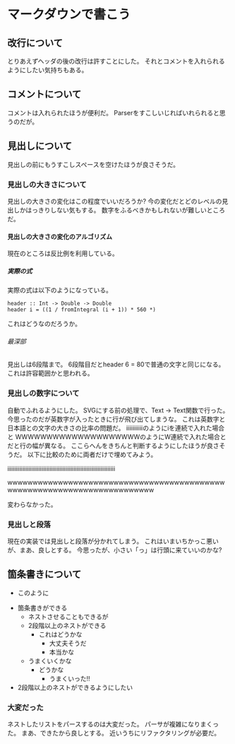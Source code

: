 マークダウンで書こう
====================

改行について
------------

とりあえずヘッダの後の改行は許すことにした。
それとコメントを入れられるようにしたい気持ちもある。

コメントについて
----------------

コメントは入れられたほうが便利だ。
Parserをすこしいじればいれられると思うのだが。

見出しについて
--------------

見出しの前にもうすこしスペースを空けたほうが良さそうだ。

### 見出しの大きさについて

見出しの大きさの変化はこの程度でいいだろうか?
今の変化だとどのレベルの見出しかはっきりしない気もする。
数字をふるべきかもしれないが難しいところだ。

#### 見出しの大きさの変化のアルゴリズム

現在のところは反比例を利用している。

##### 実際の式

実際の式は以下のようになっている。

    header :: Int -> Double -> Double
    header i = ((1 / fromIntegral (i + 1)) * 560 *)

これはどうなのだろうか。

###### 最深部

見出しは6段階まで。
6段階目だとheader 6 = 80で普通の文字と同じになる。
これは許容範囲かと思われる。

### 見出しの数字について

自動でふれるようにした。
SVGにする前の処理で、Text -> Text関数で行った。
今思ったのだが英数字が入ったときに行が飛び出てしまうな。
これは英数字と日本語との文字の大きさの比率の問題だ。
iiiiiiiiiiiのようにiを連続で入れた場合と
WWWWWWWWWWWWWWWWWWWWのようにW連続で入れた場合とだと行の幅が異なる。
ここらへんをきちんと判断するようにしたほうが良さそうだ。
以下に比較のために両者だけで埋めてみよう。

iiiiiiiiiiiiiiiiiiiiiiiiiiiiiiiiiiiiiiiiiiiiiiiiiiiiiiiiiiiiiiiiiiiiiiii

wwwwwwwwwwwwwwwwwwwwwwwwwwwwwwwwwwwwwwwwwwwwwwwwwwwwwwwwwwwwwwwwwwwwwwww

変わらなかった。

### 見出しと段落

現在の実装では見出しと段落が分かれてしまう。
これはいまいちかっこ悪いが、まあ、良しとする。
今思ったが、小さい「っ」は行頭に来ていいのかな?

箇条書きについて
----------------
- このように
* 箇条書きができる
    - ネストさせることもできるが
    - 2段階以上のネストができる
        * これはどうかな
            - 大丈夫そうだ
            - 本当かな
    - うまくいくかな
        - どうかな
             + うまくいった!!
* 2段階以上のネストができるようにしたい
### 大変だった

ネストしたリストをパースするのは大変だった。
パーサが複雑になりまくった。
まあ、できたから良しとする。
近いうちにリファクタリングが必要だ。

